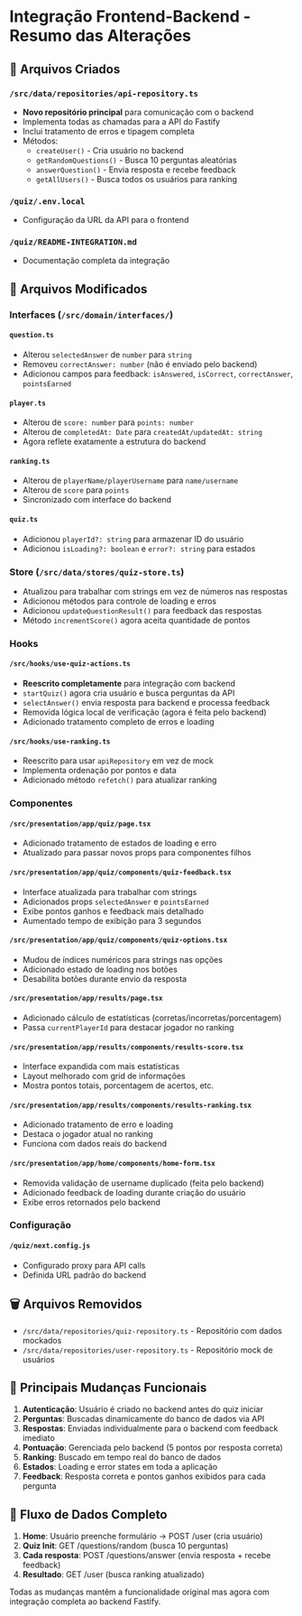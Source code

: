# Integração Frontend-Backend - Resumo das Alterações

## 📁 Arquivos Criados

### `/src/data/repositories/api-repository.ts`

- **Novo repositório principal** para comunicação com o backend
- Implementa todas as chamadas para a API do Fastify
- Inclui tratamento de erros e tipagem completa
- Métodos:
  - `createUser()` - Cria usuário no backend
  - `getRandomQuestions()` - Busca 10 perguntas aleatórias
  - `answerQuestion()` - Envia resposta e recebe feedback
  - `getAllUsers()` - Busca todos os usuários para ranking

### `/quiz/.env.local`

- Configuração da URL da API para o frontend

### `/quiz/README-INTEGRATION.md`

- Documentação completa da integração

## 🔧 Arquivos Modificados

### Interfaces (`/src/domain/interfaces/`)

#### `question.ts`

- Alterou `selectedAnswer` de `number` para `string`
- Removeu `correctAnswer: number` (não é enviado pelo backend)
- Adicionou campos para feedback: `isAnswered`, `isCorrect`, `correctAnswer`, `pointsEarned`

#### `player.ts`

- Alterou de `score: number` para `points: number`
- Alterou de `completedAt: Date` para `createdAt/updatedAt: string`
- Agora reflete exatamente a estrutura do backend

#### `ranking.ts`

- Alterou de `playerName/playerUsername` para `name/username`
- Alterou de `score` para `points`
- Sincronizado com interface do backend

#### `quiz.ts`

- Adicionou `playerId?: string` para armazenar ID do usuário
- Adicionou `isLoading?: boolean` e `error?: string` para estados

### Store (`/src/data/stores/quiz-store.ts`)

- Atualizou para trabalhar com strings em vez de números nas respostas
- Adicionou métodos para controle de loading e erros
- Adicionou `updateQuestionResult()` para feedback das respostas
- Método `incrementScore()` agora aceita quantidade de pontos

### Hooks

#### `/src/hooks/use-quiz-actions.ts`

- **Reescrito completamente** para integração com backend
- `startQuiz()` agora cria usuário e busca perguntas da API
- `selectAnswer()` envia resposta para backend e processa feedback
- Removida lógica local de verificação (agora é feita pelo backend)
- Adicionado tratamento completo de erros e loading

#### `/src/hooks/use-ranking.ts`

- Reescrito para usar `apiRepository` em vez de mock
- Implementa ordenação por pontos e data
- Adicionado método `refetch()` para atualizar ranking

### Componentes

#### `/src/presentation/app/quiz/page.tsx`

- Adicionado tratamento de estados de loading e erro
- Atualizado para passar novos props para componentes filhos

#### `/src/presentation/app/quiz/components/quiz-feedback.tsx`

- Interface atualizada para trabalhar com strings
- Adicionados props `selectedAnswer` e `pointsEarned`
- Exibe pontos ganhos e feedback mais detalhado
- Aumentado tempo de exibição para 3 segundos

#### `/src/presentation/app/quiz/components/quiz-options.tsx`

- Mudou de índices numéricos para strings nas opções
- Adicionado estado de loading nos botões
- Desabilita botões durante envio da resposta

#### `/src/presentation/app/results/page.tsx`

- Adicionado cálculo de estatísticas (corretas/incorretas/porcentagem)
- Passa `currentPlayerId` para destacar jogador no ranking

#### `/src/presentation/app/results/components/results-score.tsx`

- Interface expandida com mais estatísticas
- Layout melhorado com grid de informações
- Mostra pontos totais, porcentagem de acertos, etc.

#### `/src/presentation/app/results/components/results-ranking.tsx`

- Adicionado tratamento de erro e loading
- Destaca o jogador atual no ranking
- Funciona com dados reais do backend

#### `/src/presentation/app/home/components/home-form.tsx`

- Removida validação de username duplicado (feita pelo backend)
- Adicionado feedback de loading durante criação do usuário
- Exibe erros retornados pelo backend

### Configuração

#### `/quiz/next.config.js`

- Configurado proxy para API calls
- Definida URL padrão do backend

## 🗑️ Arquivos Removidos

- `/src/data/repositories/quiz-repository.ts` - Repositório com dados mockados
- `/src/data/repositories/user-repository.ts` - Repositório mock de usuários

## 🎯 Principais Mudanças Funcionais

1. **Autenticação**: Usuário é criado no backend antes do quiz iniciar
2. **Perguntas**: Buscadas dinamicamente do banco de dados via API
3. **Respostas**: Enviadas individualmente para o backend com feedback imediato
4. **Pontuação**: Gerenciada pelo backend (5 pontos por resposta correta)
5. **Ranking**: Buscado em tempo real do banco de dados
6. **Estados**: Loading e error states em toda a aplicação
7. **Feedback**: Resposta correta e pontos ganhos exibidos para cada pergunta

## 🔄 Fluxo de Dados Completo

1. **Home**: Usuário preenche formulário → POST /user (cria usuário)
2. **Quiz Init**: GET /questions/random (busca 10 perguntas)
3. **Cada resposta**: POST /questions/answer (envia resposta + recebe feedback)
4. **Resultado**: GET /user (busca ranking atualizado)

Todas as mudanças mantêm a funcionalidade original mas agora com integração completa ao backend Fastify.
